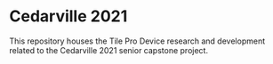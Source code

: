 # Cedarville 2021

This repository houses the Tile Pro Device research and development related to the Cedarville 2021 senior capstone project.
